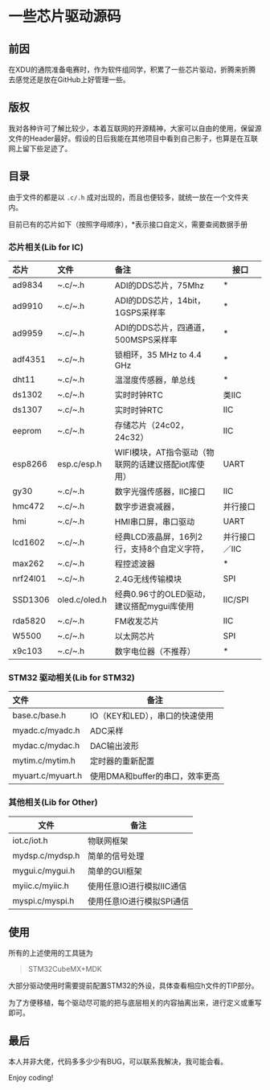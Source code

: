 # 一些芯片驱动源码

## 前因

在XDU的通院准备电赛时，作为软件组同学，积累了一些芯片驱动，折腾来折腾去感觉还是放在GitHub上好管理一些。

## 版权

我对各种许可了解比较少，本着互联网的开源精神，大家可以自由的使用，保留源文件的Header最好。假设的日后我能在其他项目中看到自己影子，也算是在互联网上留下些足迹了。

## 目录

由于文件的都是以 `.c/.h` 成对出现的，而且也便较多，就统一放在一个文件夹内。

目前已有的芯片如下（按照字母顺序），*表示接口自定义，需要查阅数据手册

### 芯片相关(Lib for IC)

| 芯片     | 文件          | 备注                                                | 接口          |
| :------- | :------------ | :-------------------------------------------------- | ------------- |
| ad9834   | \~.c/\~.h       | ADI的DDS芯片，75Mhz                                 | *             |
| ad9910   | \~.c/\~.h       | ADI的DDS芯片，14bit，1GSPS采样率                    | *             |
| ad9959   | \~.c/\~.h       | ADI的DDS芯片，四通道，500MSPS采样率                 | *             |
| adf4351  | \~.c/\~.h       | 锁相环，35 MHz to 4.4 GHz                           | *             |
| dht11    | \~.c/\~.h       | 温湿度传感器，单总线                                | *             |
| ds1302   | \~.c/\~.h       | 实时时钟RTC                                         | 类IIC         |
| ds1307   | \~.c/\~.h       | 实时时钟RTC                                         | IIC           |
| eeprom   | \~.c/\~.h       | 存储芯片（24c02，24c32）                            | IIC           |
| esp8266  | esp.c/esp.h   | WIFI模块，AT指令驱动（物联网的话建议搭配iot库使用） | UART          |
| gy30     | \~.c/\~.h       | 数字光强传感器，IIC接口                             | IIC           |
| hmc472   | \~.c/\~.h       | 数字步进衰减器，                                    | 并行接口      |
| hmi      | \~.c/\~.h       | HMI串口屏，串口驱动                                 | UART          |
| lcd1602  | \~.c/\~.h       | 经典LCD液晶屏，16列2行，支持8个自定义字符，         | 并行接口／IIC |
| max262   | \~.c/\~.h       | 程控滤波器                                          | *             |
| nrf24l01 | \~.c/\~.h       | 2.4G无线传输模块                                    | SPI           |
| SSD1306  | oled.c/oled.h | 经典0.96寸的OLED驱动，建议搭配mygui库使用           | IIC/SPI       |
| rda5820  | \~.c/\~.h       | FM收发芯片                                          | IIC           |
| W5500    | \~.c/\~.h       | 以太网芯片                                          | SPI           |
| x9c103   | \~.c/\~.h       | 数字电位器（不推荐）                                | *             |

### STM32 驱动相关(Lib for STM32)

| 文件              | 备注                            |
| :---------------- | ------------------------------- |
| base.c/base.h     | IO（KEY和LED），串口的快速使用  |
| myadc.c/myadc.h   | ADC采样                         |
| mydac.c/mydac.h   | DAC输出波形                     |
| mytim.c/mytim.h   | 定时器的重新配置                |
| myuart.c/myuart.h | 使用DMA和buffer的串口，效率更高 |

### 其他相关(Lib for Other)

| 文件            | 备注                      |
| --------------- | ------------------------- |
| iot.c/iot.h     | 物联网框架                |
| mydsp.c/mydsp.h | 简单的信号处理            |
| mygui.c/mygui.h | 简单的GUI框架             |
| myiic.c/myiic.h | 使用任意IO进行模拟IIC通信 |
| myspi.c/myspi.h | 使用任意IO进行模拟SPI通信 |

## 使用

所有的上述使用的工具链为

> STM32CubeMX+MDK

大部分驱动使用时需要提前配置STM32的外设，具体查看相应h文件的TIP部分。

为了方便移植，每个驱动尽可能的把与底层相关的内容抽离出来，进行定义或重写即可。

## 最后

本人并非大佬，代码多多少少有BUG，可以联系我解决，我可能会看。

Enjoy coding!
